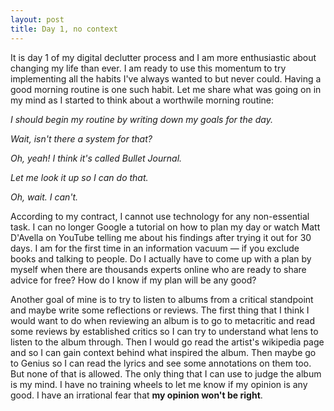 ```yaml
---
layout: post
title: Day 1, no context
---
```


It is day 1 of my digital declutter process and I am more enthusiastic about changing my life than ever. I am ready to use this momentum to try implementing all the habits I've always wanted to but never could. Having a good morning routine is one such habit. Let me share what was going on in my mind as I started to think about a worthwile morning routine:

*I should begin my routine by writing down my goals for the day.*

*Wait, isn't there a system for that?*

*Oh, yeah! I think it's called Bullet Journal.*

*Let me look it up so I can do that.*

*Oh, wait. I can't.*

According to my contract, I cannot use technology for any non-essential task. I can no longer Google a tutorial on how to plan my day or watch Matt D'Avella on YouTube telling me about his findings after trying it out for 30 days. I am for the first time in an information vacuum — if you exclude books and talking to people. Do I actually have to come up with a plan by myself when there are thousands experts online who are ready to share advice for free? How do I know if my plan will be any good?

Another goal of mine is to try to listen to albums from a critical standpoint and maybe write some reflections or reviews. The first thing that I think I would want to do when reviewing an album is to go to metacritic and read some reviews by established critics so I can try to understand what lens to listen to the album through. Then I would go read the artist's wikipedia page and so I can gain context behind what inspired the album.  Then maybe go to Genius so I can read the lyrics and see some annotations on them too. But none of that is allowed. The only thing that I can use to judge the album is my mind. I have no training wheels to let me know if my opinion is any good. I have an irrational fear that **my opinion won't be right**.

